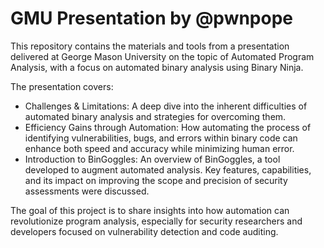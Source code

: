 # GMU Presentation by @pwnpope

This repository contains the materials and tools from a presentation delivered at George Mason University on the topic of Automated Program Analysis, with a focus on automated binary analysis using Binary Ninja.

The presentation covers:
- Challenges & Limitations: A deep dive into the inherent difficulties of automated binary analysis and strategies for overcoming them.
- Efficiency Gains through Automation: How automating the process of identifying vulnerabilities, bugs, and errors within binary code can enhance both speed and accuracy while minimizing human error.
- Introduction to BinGoggles: An overview of BinGoggles, a tool developed to augment automated analysis. Key features, capabilities, and its impact on improving the scope and precision of security assessments were discussed.

The goal of this project is to share insights into how automation can revolutionize program analysis, especially for security researchers and developers focused on vulnerability detection and code auditing.
